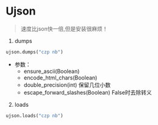 # Ujson
> 速度比json快一倍,但是安装很麻烦！

1. dumps
```python
ujson.dumps("czp nb")
```
* 参数：
    * ensure_ascii(Boolean)
    * encode_html_chars(Boolean)
    * double_precision(int) 保留几位小数
    * escape_forward_slashes(Boolean) False时去除转义
2. loads
```python
ujson.loads("czp nb")
```
